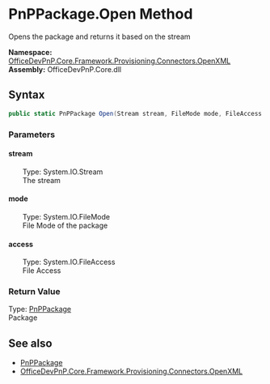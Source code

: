 # PnPPackage.Open Method  
 Opens the package and returns it based on the stream   

**Namespace:** [OfficeDevPnP.Core.Framework.Provisioning.Connectors.OpenXML](OfficeDevPnP.Core.Framework.Provisioning.Connectors.OpenXML.md)  
**Assembly:** OfficeDevPnP.Core.dll  
## Syntax
```C#
public static PnPPackage Open(Stream stream, FileMode mode, FileAccess access)
```
### Parameters
#### stream  
&emsp;&emsp;Type: System.IO.Stream  
&emsp;&emsp;The stream  

  

#### mode  
&emsp;&emsp;Type: System.IO.FileMode  
&emsp;&emsp;File Mode of the package  

  

#### access  
&emsp;&emsp;Type: System.IO.FileAccess  
&emsp;&emsp;File Access  

  

### Return Value
Type: [PnPPackage](OfficeDevPnP.Core.Framework.Provisioning.Connectors.OpenXML.PnPPackage.md)  
Package  


## See also
- [PnPPackage](OfficeDevPnP.Core.Framework.Provisioning.Connectors.OpenXML.PnPPackage.md) 
- [OfficeDevPnP.Core.Framework.Provisioning.Connectors.OpenXML](OfficeDevPnP.Core.Framework.Provisioning.Connectors.OpenXML.md) 
